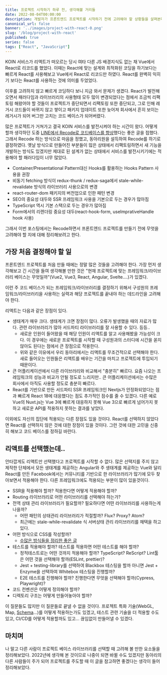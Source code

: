 ```yaml
---
title: 프로젝트 시작하기 하루 전, 생각해볼 거리들
date: 2022-08-04T00:00:00
description: 개발자가 프론트엔드 프로젝트를 시작하기 전에 고려해야 할 상황들을 살펴본다(React 위주가 될 예정).
canonical_url: false
banner: '../images/project-with-react-0.png'
slug: '/blog/project-with-react'
published: true
series: false
tags: ["React", "JavaScript"]
---
```


KOIN 서비스가 리액트가 떠오르는 당시 여타 다른 JS 배경지식도 없는 채 Vue에서 React로 리코드를 했었다. 이때는 React에 맞는 설계와 최적화된 코딩을 하기보다는 빠르게 React를 사용해보고 Vue에서 React로 리코드만 하였다. React를 완벽히 익히기 보다는 React를 사용하는 것에 의미를 두었었다.

이후를 고려하지 않고 빠르게 코딩하다 보니 지금 와서 문제가 생겼다. React가 발전해 오면서 패러다임과 라이브러리의 사용형태 모두 많이 변경되었다는 점에서 조금씩 리팩토링 해왔어야 할 것들이 프로젝트가 중단되면서 리팩토링 또한 중단되고, 그로 인해 레거시 코드들이 바뀌지 않고 쌓이고 패키지 업데이트 또한 늦어져 회사에서 흔히 보이는 레거시가 되어 버그만 고치는 코드 베이스가 되어버렸다.

많은 프로젝트가 거쳐가고 결국 KOIN 서비스를 발전시켜야 하는 시간이 왔다. 어떻게 할까 생각하던 도중 [LINE에서 Recode로 코드베이스를 향상](https://engineering.linecorp.com/ko/blog/about-demaecan-recode-project)했다는 좋은 글을 접했다. 그래서 Recode 하는 방식으로 마음을 정했고, 동아리원을 설득하여 Recode를 하기로 결정하였다. 옛날 방식으로 만들어진 부분들이 많은 상태에서 리팩토링하면서 새 기능을 개발하는 방식도 있겠지만 제대로 된 설계가 없는 상태에서 서비스를 발전시키기에는 적용해야 할 패러다임이 너무 많았다.

- Container/Presentational Pattern대신 Hooks를 활용하는 Hooks Pattern 사용을 권장
- 비동기 fetching 방식이 redux-thunk / redux-saga에서 stale-while-revalidate 방식의 라이브러리 사용으로의 변경
- react-router-dom 패키지의 버전업으로 인한 패턴 변경
- SEO의 중요성 대두와 SSR 프레임워크 사용을 기본으로 두는 경우가 많아짐
- TypeScript 역시 기본 스택으로 두는 경우가 많아짐
- Form에서의 리렌더링 중요성 대두(react-hook-form, useImprativeHandle hook 사용)

그래서 이번 포스팅에서는 Recode하면서 프론트엔드 프로젝트를 만들기 전에 무엇을 고려해야 할 지에 대해 정리해보려고 한다.

## 가장 처음 결정해야 할 일

프론트엔드 프로젝트를 처음 만들 때에는 정말 많은 것들을 고려해야 한다. 가장 먼저 생각해보고 긴 시간을 들여 생각해볼 만한 것은 "현재 프로젝트에 맞는 프레임워크/라이브러리 베이스는 무엇일까"(Vue2, Vue3, React, Angular, Svelte....)가 있겠다.

이런 주 코드 베이스가 되는 프레임워크/라이브러리를 결정하기 위해서 구성원의 프레임워크/라이브러리을 사용하는 실력과 해당 프로젝트를 끝내야 하는 데드라인을 고려해야 한다.

리액트는 다음과 같은 장점이 있다.

- 생태계가 매우 크다. 생태계가 크면 장점이 많다. 오류가 발생했을 때의 자료가 많다. 관련 라이브러리가 많아 서드파티 라이브러리를 잘 사용할 수 있다. 등등..
  - 새로운 인원이 들어왔을 때 해당 인원이 리액트를 알고 사용해봤을 가능성이 크다. 이 경우에는 새로운 프로젝트를 시작할 때 구성원과의 스터디에 시간을 쏟지 않아도 된다는 점에서 큰 장점으로 작용한다.
  - 위와 같은 이유에서 우리 동아리에서는 리액트를 무조건적으로 선택해야 한다. 새로 들어오는 인원들은 리액트를 배우는 기간을 마치고 프로젝트에 투입되기 때문이다.
- 큰 어플리케이션에서 다른 라이브러리와 비교해서 "충분히" 빠르다. 요즘 나오는 프레임워크의 성능과 비교가 안될 정도로 느리지만.. 큰 어플리케이션에서는 수많은 회사에서 아직도 사용할 정도로 충분히 빠르다.
- React를 기반으로 만든 서드파티 SSR 프레임워크인 Nextjs가 안정화되었다는 점과 빠르게 React 18에 대응했다는 점도 추가적인 점수를 줄 수 있겠다. 다른 예로 Vue의 Nuxt.js는 Vue 3에 빠르게 대응하지 못해 Vue 3으로 빠르게 넘어가지 못하고 새로운 API를 적용하지 못하는 결과를 낳았다.

이외에도 자신의 집단에 적용되는 다른 장점도 있을 것이다. React를 선택하지 않았다면 React를 선택하지 않은 것에 대한 장점이 있을 것이다. 그런 것에 대한 고민을 신중히 해보고 코드 베이스를 정하길 바란다.

## 리액트를 선택했는데..

안타깝게도 리액트만 선택했다고 프로젝트를 시작할 수 없다. 많은 선택지를 주지 않고 제작한 단체에서 모든 생태계를 제공하는 Angular와 주 생태계를 제공하는 Vue와 달리 React를 만든 Facebook에서는 커뮤니티를 기반으로 한 라이브러리가 많기에 모두 찾아보면서 적용해야 한다. 다른 프레임워크에도 적용되는 부분이 많이 있을것이다.

- SSR을 적용해야 할까? 적용한다면 어떻게 적용해야 할까?
- Routing 라이브러리로 어떤 라이브러리를 선택해야 하는가?
- 전역 상태 관리 라이브러리가 필요할까? 필요하다면 어떤 라이브러리를 사용하는게 나을까?
  - 어떤 패턴의 상태관리 라이브러리가 적절할까? Flux? Proxy? Atom?
  - 최근에는 stale-while-revalidate 식 서버상태 관리 라이브러리를 채택을 하고있다.
- 어떤 방식으로 CSS를 작성할까?
  - [수많은 방식들을 정리한 좋은 글](https://tech.kakao.com/2022/05/20/on-demand-atomic-css-library/)
- 테스트를 적용해야 할까? 테스트를 적용하면 어떤 테스트를 해야 할까?
  - 정적테스트로는 어떤 것까지 적용해야 할까? TypeScript? ReScript? Lint툴은 어떤 것을 선택해야 할까(ESLint, prettier)?
  - Jest + testing-library를 선택하여 Blackbox 테스팅을 할까 아니면 Jest + Enzyme을 선택하여 Whitebox 테스팅을 진행할까?
  - E2E 테스트를 진행해야 할까? 진행한다면 무엇을 선택해야 할까(Cypress, Playwright)?
- 코드 컨벤션은 어떻게 정의해야 할까?
- 디렉토리 구조는 어떻게 만들어놓아야 할까?

이 질문들도 많지만 이 질문들로 끝낼 수 없을 것이다. 프로젝트 특화 기술(WebGL, Map, [Schema](https://www.pumpkiinbell.com/blog/remote/scheme-validation-layer)...)를 어떻게 적용하는가도 있겠고, 테스트 관련 기술을 더 적용할 수도 있고, CI/CD를 어떻게 적용할까도 있고... 끊임없이 만들어낼 수 있겠다.

## 마치며

나 말고 다른 사람이 프로젝트 베이스 라이브러리를 선택할 때 고려해 볼 만한 요소들을 정리해보았다. 2022년에 생각해 본 것이므로 나중이 되면 바뀔 수도 있겠지만 동아리의 다른 사람들이 주가 되어 프로젝트를 주도할 때 이 글을 참고하면 좋겠다는 생각이 들어 정리해보았다.
